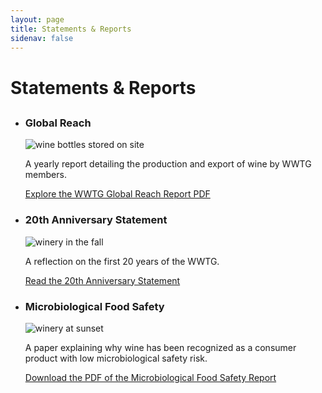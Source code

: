 ```yaml
---
layout: page
title: Statements & Reports
sidenav: false
---
```

# Statements & Reports

<h2 class="site-preview-heading"></h2>
<ul class="usa-card-group">
  <li class="usa-card usa-card--flag desktop:grid-col-6">
    <div class="usa-card__container">
      <div class="usa-card__header">
        <h3 class="usa-card__heading">Global Reach</h3>
      </div>
      <div class="usa-card__media usa-card__media--inset">
        <div class="usa-card__img">
            <img src="{{site.baseurl}}/assets/uploads/wine-bottles.jpg"
            alt="wine bottles stored on site"
          />
        </div>
      </div>
      <div class="usa-card__body">
        <p>A yearly report detailing the production and export of wine by WWTG members.</p>
      </div>
      <div class="usa-card__footer">
        <a class="usa-button" href="{{site.baseurl}}/assets/uploads/2022-presentation.pdf">Explore the WWTG Global Reach Report PDF</a>
      </div>
    </div>
  </li>
  <li class="usa-card usa-card--flag desktop:grid-col-6">
    <div class="usa-card__container">
      <div class="usa-card__header">
        <h3 class="usa-card__heading">20th Anniversary Statement</h3>
      </div>
      <div class="usa-card__media usa-card__media--inset">
        <div class="usa-card__img">
          <img
            src="{{site.baseurl}}/assets/uploads/20-hero.jpg"
            alt="winery in the fall"
          />
        </div>
      </div>
      <div class="usa-card__body">
        <p>A reflection on the first 20 years of the WWTG.</p>
      </div>
      <div class="usa-card__footer">
       <a class="usa-button" href="{{site.baseurl}}/twenty-yr-statement/">Read the 20th Anniversary Statement</a>
      </div>
    </div>
  </li>
</ul>

<h3 class="site-preview-heading"></h3>
<ul class="usa-card-group">
  <li class="usa-card usa-card--flag desktop:grid-col-6">
    <div class="usa-card__container">
      <div class="usa-card__header">
        <h3 class="usa-card__heading">Microbiological Food Safety</h3>
      </div>
     <div class="usa-card__media usa-card__media--inset">
        <div class="usa-card__img">
           <img src="{{site.baseurl}}/assets/uploads/field.jpg"
            alt="winery at sunset"
          />
        </div>
      </div>
      <div class="usa-card__body">
        <p>A paper explaining why wine has been recognized as a consumer product with low microbiological safety risk.</p>
      </div>
      <div class="usa-card__footer">
        <a class="usa-button" href="{{site.baseurl}}/assets/uploads/microbiological-food-safety.pdf">Download the PDF of the Microbiological Food Safety Report</a>
      </div>
    </div>
  </li>

</ul>